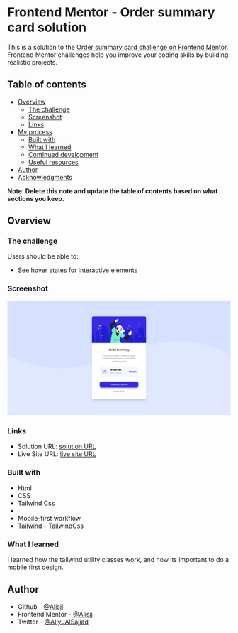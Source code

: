 # Frontend Mentor - Order summary card solution

This is a solution to the [Order summary card challenge on Frontend Mentor](https://www.frontendmentor.io/challenges/order-summary-component-QlPmajDUj). Frontend Mentor challenges help you improve your coding skills by building realistic projects. 

## Table of contents

- [Overview](#overview)
  - [The challenge](#the-challenge)
  - [Screenshot](#screenshot)
  - [Links](#links)
- [My process](#my-process)
  - [Built with](#built-with)
  - [What I learned](#what-i-learned)
  - [Continued development](#continued-development)
  - [Useful resources](#useful-resources)
- [Author](#author)
- [Acknowledgments](#acknowledgments)

**Note: Delete this note and update the table of contents based on what sections you keep.**

## Overview

### The challenge

Users should be able to:

- See hover states for interactive elements

### Screenshot

![Finished Order Summary for desktop](./design/finished-desktop.png)

### Links

- Solution URL: [solution URL](https://github.com/Alisjj/Frontend-Chall)
- Live Site URL: [live site URL](https://frontend-chall.vercel.app/)


### Built with

- Html
- CSS
- Tailwind Css
- 
- Mobile-first workflow
- [Tailwind](https://tailwindcss.com/) - TailwindCss

### What I learned
I learned how the tailwind utility classes work, and how its important to do a mobile first design.

## Author

- Github - [@Alisjj](https://github.com/Alisjj)
- Frontend Mentor - [@Alisjj](https://www.frontendmentor.io/profile/Alisjj)
- Twitter - [@AliyuAlSajjad](https://www.twitter.com/AliyuAlSajjad)

